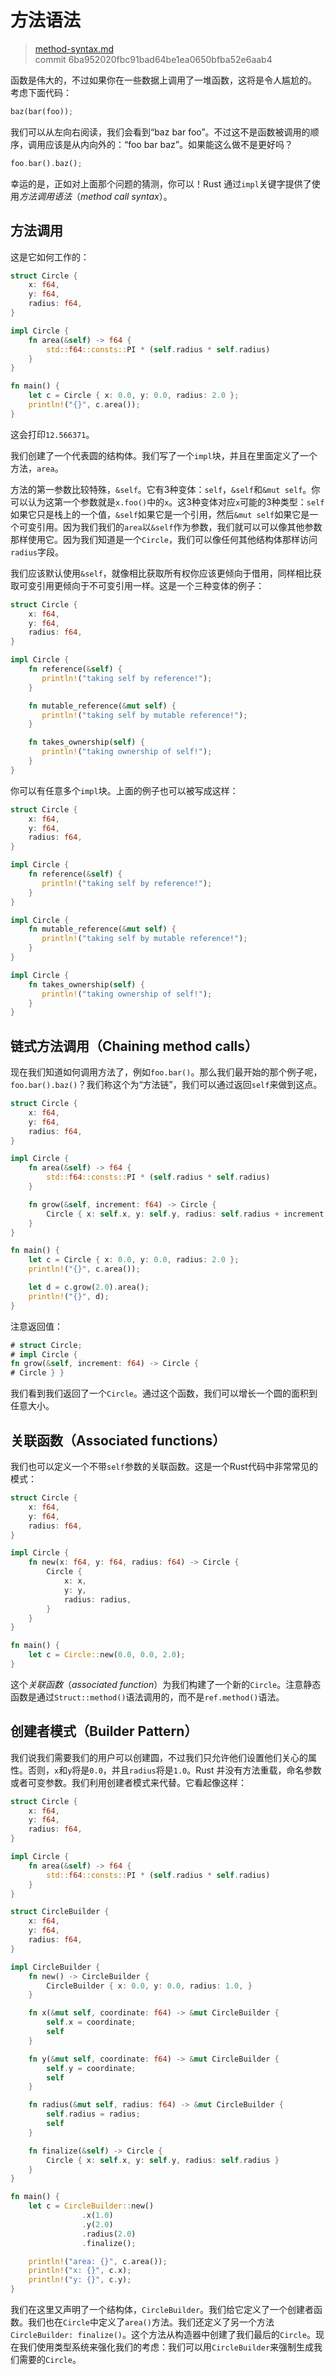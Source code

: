 # 方法语法

> [method-syntax.md](https://github.com/rust-lang/rust/blob/master/src/doc/book/method-syntax.md)
> <br>
> commit 6ba952020fbc91bad64be1ea0650bfba52e6aab4

函数是伟大的，不过如果你在一些数据上调用了一堆函数，这将是令人尴尬的。
考虑下面代码：

```rust
baz(bar(foo));
```

我们可以从左向右阅读，我们会看到“baz bar foo”。不过这不是函数被调用的顺序，调用应该是从内向外的：“foo bar baz”。如果能这么做不是更好吗？

```rust
foo.bar().baz();
```

幸运的是，正如对上面那个问题的猜测，你可以！Rust 通过`impl`关键字提供了使用*方法调用语法*（*method call syntax*）。

## 方法调用

这是它如何工作的：

```rust
struct Circle {
    x: f64,
    y: f64,
    radius: f64,
}

impl Circle {
    fn area(&self) -> f64 {
        std::f64::consts::PI * (self.radius * self.radius)
    }
}

fn main() {
    let c = Circle { x: 0.0, y: 0.0, radius: 2.0 };
    println!("{}", c.area());
}
```

这会打印`12.566371`。

我们创建了一个代表圆的结构体。我们写了一个`impl`块，并且在里面定义了一个方法，`area`。

方法的第一参数比较特殊，`&self`。它有3种变体：`self`，`&self`和`&mut self`。你可以认为这第一个参数就是`x.foo()`中的`x`。这3种变体对应`x`可能的3种类型：`self`如果它只是栈上的一个值，`&self`如果它是一个引用，然后`&mut self`如果它是一个可变引用。因为我们我们的`area`以`&self`作为参数，我们就可以可以像其他参数那样使用它。因为我们知道是一个`Circle`，我们可以像任何其他结构体那样访问`radius`字段。

我们应该默认使用`&self`，就像相比获取所有权你应该更倾向于借用，同样相比获取可变引用更倾向于不可变引用一样。这是一个三种变体的例子：

```rust
struct Circle {
    x: f64,
    y: f64,
    radius: f64,
}

impl Circle {
    fn reference(&self) {
       println!("taking self by reference!");
    }

    fn mutable_reference(&mut self) {
       println!("taking self by mutable reference!");
    }

    fn takes_ownership(self) {
       println!("taking ownership of self!");
    }
}
```

你可以有任意多个`impl`块。上面的例子也可以被写成这样：

```rust
struct Circle {
    x: f64,
    y: f64,
    radius: f64,
}

impl Circle {
    fn reference(&self) {
       println!("taking self by reference!");
    }
}

impl Circle {
    fn mutable_reference(&mut self) {
       println!("taking self by mutable reference!");
    }
}

impl Circle {
    fn takes_ownership(self) {
       println!("taking ownership of self!");
    }
}
```

## 链式方法调用（Chaining method calls）
现在我们知道如何调用方法了，例如`foo.bar()`。那么我们最开始的那个例子呢，`foo.bar().baz()`？我们称这个为“方法链”，我们可以通过返回`self`来做到这点。

```rust
struct Circle {
    x: f64,
    y: f64,
    radius: f64,
}

impl Circle {
    fn area(&self) -> f64 {
        std::f64::consts::PI * (self.radius * self.radius)
    }

    fn grow(&self, increment: f64) -> Circle {
        Circle { x: self.x, y: self.y, radius: self.radius + increment }
    }
}

fn main() {
    let c = Circle { x: 0.0, y: 0.0, radius: 2.0 };
    println!("{}", c.area());

    let d = c.grow(2.0).area();
    println!("{}", d);
}
```

注意返回值：

```rust
# struct Circle;
# impl Circle {
fn grow(&self, increment: f64) -> Circle {
# Circle } }
```

我们看到我们返回了一个`Circle`。通过这个函数，我们可以增长一个圆的面积到任意大小。

## 关联函数（Associated functions）
我们也可以定义一个不带`self`参数的关联函数。这是一个Rust代码中非常常见的模式：

```rust
struct Circle {
    x: f64,
    y: f64,
    radius: f64,
}

impl Circle {
    fn new(x: f64, y: f64, radius: f64) -> Circle {
        Circle {
            x: x,
            y: y,
            radius: radius,
        }
    }
}

fn main() {
    let c = Circle::new(0.0, 0.0, 2.0);
}
```

这个*关联函数*（*associated function*）为我们构建了一个新的`Circle`。注意静态函数是通过`Struct::method()`语法调用的，而不是`ref.method()`语法。

## 创建者模式（Builder Pattern）
我们说我们需要我们的用户可以创建圆，不过我们只允许他们设置他们关心的属性。否则，`x`和`y`将是`0.0`，并且`radius`将是`1.0`。Rust 并没有方法重载，命名参数或者可变参数。我们利用创建者模式来代替。它看起像这样：

```rust
struct Circle {
    x: f64,
    y: f64,
    radius: f64,
}

impl Circle {
    fn area(&self) -> f64 {
        std::f64::consts::PI * (self.radius * self.radius)
    }
}

struct CircleBuilder {
    x: f64,
    y: f64,
    radius: f64,
}

impl CircleBuilder {
    fn new() -> CircleBuilder {
        CircleBuilder { x: 0.0, y: 0.0, radius: 1.0, }
    }

    fn x(&mut self, coordinate: f64) -> &mut CircleBuilder {
        self.x = coordinate;
        self
    }

    fn y(&mut self, coordinate: f64) -> &mut CircleBuilder {
        self.y = coordinate;
        self
    }

    fn radius(&mut self, radius: f64) -> &mut CircleBuilder {
        self.radius = radius;
        self
    }

    fn finalize(&self) -> Circle {
        Circle { x: self.x, y: self.y, radius: self.radius }
    }
}

fn main() {
    let c = CircleBuilder::new()
                .x(1.0)
                .y(2.0)
                .radius(2.0)
                .finalize();

    println!("area: {}", c.area());
    println!("x: {}", c.x);
    println!("y: {}", c.y);
}
```

我们在这里又声明了一个结构体，`CircleBuilder`。我们给它定义了一个创建者函数。我们也在`Circle`中定义了`area()`方法。我们还定义了另一个方法`CircleBuilder: finalize()`。这个方法从构造器中创建了我们最后的`Circle`。现在我们使用类型系统来强化我们的考虑：我们可以用`CircleBuilder`来强制生成我们需要的`Circle`。
